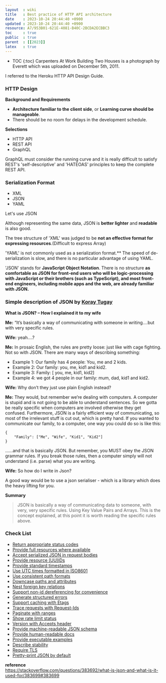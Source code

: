 ```yaml
---
layout  : wiki
title   : Best practice of HTTP API architecture
date    : 2023-10-24 20:44:40 +0900
updated : 2023-10-24 20:44:40 +0900
resource: A7/953B01-621E-4081-B40C-2BCDA2ECBBC3
toc     : true
public  : true
parent  : [[2023]]
latex   : true
---
```

* TOC
  {:toc}
  Carpenters At Work Building Two Houses is a photograph by Everett which was uploaded on December 5th, 2011.

I referred to the Heroku HTTP API Design Guide.

### HTTP Design

**Background and Requirements**

- **Architecture familiar to the client side**, or **Learning curve should be manageable**.
- There should be no room for delays in the development schedule.

**Selections**

- HTTP API
- REST API
- GraphQL

GraphQL must consider the running curve and it is really difficult to satisfy REST's 'self-descriptive' and 'HATEOAS' principles to keep the complete REST API.

### Serialization Format

- XML
- JSON
- YAML

Let's use JSON

Although representing the same data, JSON is **better lighter** and **readable** is also good.

The tree structure of 'XML' was judged to be **not an effective format for expressing resources**.(Difficult to express Array)

'YAML' is not commonly used as a serialization format.** The speed of de-serialization is slow, and there is no particular advantage of using YAML.

'JSON' stands for **JavaScript Object Notation**. There is no structure **as comfortable as JSON for front-end users who will be logic-processing with JavaScript or their brothers (such as TypeScript), and most front-end engineers, including mobile apps and the web, are already familiar with JSON.**

### Simple description of JSON by [Koray Tugay](https://stackoverflow.com/questions/383692/what-is-json-and-what-is-it-used-for/383699#383699)
**What is JSON? – How I explained it to my wife**

**Me:** “It’s basically a way of communicating with someone in writing....but with very specific rules.

**Wife:** yeah....?

**Me:** In prosaic English, the rules are pretty loose: just like with cage fighting. Not so with JSON. There are many ways of describing something:

- Example 1: Our family has 4 people: You, me and 2 kids.
- Example 2: Our family: you, me, kid1 and kid2.
- Example 3: Family: [ you, me, kid1, kid2]
- Example 4: we got 4 people in our family: mum, dad, kid1 and kid2.

**Wife:** Why don’t they just use plain English instead?

**Me:** They would, but remember we’re dealing with computers. A computer is stupid and is not going to be able to understand sentences. So we gotta be really specific when computers are involved otherwise they get confused. Furthermore, JSON is a fairly efficient way of communicating, so most of the irrelevant stuff is cut out, which is pretty hand. If you wanted to communicate our family, to a computer, one way you could do so is like this:

```
{
    "Family": ["Me", "Wife", "Kid1", "Kid2"]
}

```

……and that is basically JSON. But remember, you MUST obey the JSON grammar rules. If you break those rules, then a computer simply will not understand (i.e. parse) what you are writing.

**Wife:** So how do I write in Json?

A good way would be to use a json serialiser - which is a library which does the heavy lifting for you.

**Summary**

> JSON is basically a way of communicating data to someone, with very, very specific rules. Using Key Value Pairs and Arrays. This is the concept explained, at this point it is worth reading the specific rules above.
>

### Check List
- [Return appropriate status codes](https://github.com/yoondo/http-api-design#return-appropriate-status-codes)
- [Provide full resources where available](https://github.com/yoondo/http-api-design#provide-full-resources-where-available)
- [Accept serialized JSON in request bodies](https://github.com/yoondo/http-api-design#accept-serialized-json-in-request-bodies)
- [Provide resource (UU)IDs](https://github.com/yoondo/http-api-design#provide-resource-uuids)
- [Provide standard timestamps](https://github.com/yoondo/http-api-design#provide-standard-timestamps)
- [Use UTC times formatted in ISO8601](https://github.com/yoondo/http-api-design#use-utc-times-formatted-in-iso8601)
- [Use consistent path formats](https://github.com/yoondo/http-api-design#use-consistent-path-formats)
- [Downcase paths and attributes](https://github.com/yoondo/http-api-design#downcase-paths-and-attributes)
- [Nest foreign key relations](https://github.com/yoondo/http-api-design#nest-foreign-key-relations)
- [Support non-id dereferencing for convenience](https://github.com/yoondo/http-api-design#support-non-id-dereferencing-for-convenience)
- [Generate structured errors](https://github.com/yoondo/http-api-design#generate-structured-errors)
- [Support caching with Etags](https://github.com/yoondo/http-api-design#support-caching-with-etags)
- [Trace requests with Request-Ids](https://github.com/yoondo/http-api-design#trace-requests-with-request-ids)
- [Paginate with ranges](https://github.com/yoondo/http-api-design#paginate-with-ranges)
- [Show rate limit status](https://github.com/yoondo/http-api-design#show-rate-limit-status)
- [Version with Accepts header](https://github.com/yoondo/http-api-design#version-with-accepts-header)
- [Provide machine-readable JSON schema](https://github.com/yoondo/http-api-design#provide-machine-readable-json-schema)
- [Provide human-readable docs](https://github.com/yoondo/http-api-design#provide-human-readable-docs)
- [Provide executable examples](https://github.com/yoondo/http-api-design#provide-executable-examples)
- [Describe stability](https://github.com/yoondo/http-api-design#describe-stability)
- [Require TLS](https://github.com/yoondo/http-api-design#require-tls)
- [Pretty-print JSON by default](https://github.com/yoondo/http-api-design#pretty-print-json-by-default)


**reference**  
https://stackoverflow.com/questions/383692/what-is-json-and-what-is-it-used-for/383699#383699